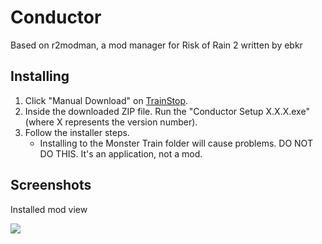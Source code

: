# Conductor

Based on r2modman, a mod manager for Risk of Rain 2 written by ebkr

## Installing
1. Click "Manual Download" on [TrainStop]().
2. Inside the downloaded ZIP file. Run the "Conductor Setup X.X.X.exe" (where X represents the version number).
3. Follow the installer steps.
    - Installing to the Monster Train folder will cause problems. DO NOT DO THIS. It's an application, not a mod.

## Screenshots

Installed mod view

![](https://imgur.com/otgj5lm)
